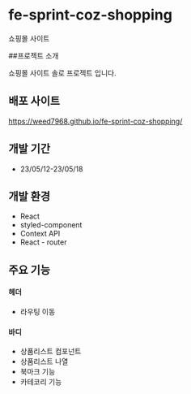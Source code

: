 # fe-sprint-coz-shopping

쇼핑몰 사이트

##프로젝트 소개

쇼핑몰 사이트 솔로 프로젝트 입니다.

## 배포 사이트
https://weed7968.github.io/fe-sprint-coz-shopping/

## 개발 기간

- 23/05/12-23/05/18

## 개발 환경

- React
- styled-component
- Context API
- React - router

## 주요 기능

#### 헤더

- 라우팅 이동

#### 바디

- 상품리스트 컴포넌트
- 상품리스트 나열
- 북마크 기능
- 카테코리 기능
